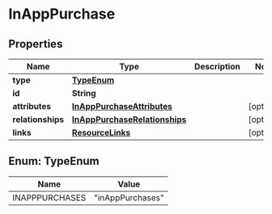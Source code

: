 

# InAppPurchase


## Properties

| Name | Type | Description | Notes |
|------------ | ------------- | ------------- | -------------|
|**type** | [**TypeEnum**](#TypeEnum) |  |  |
|**id** | **String** |  |  |
|**attributes** | [**InAppPurchaseAttributes**](InAppPurchaseAttributes.md) |  |  [optional] |
|**relationships** | [**InAppPurchaseRelationships**](InAppPurchaseRelationships.md) |  |  [optional] |
|**links** | [**ResourceLinks**](ResourceLinks.md) |  |  [optional] |



## Enum: TypeEnum

| Name | Value |
|---- | -----|
| INAPPPURCHASES | &quot;inAppPurchases&quot; |



